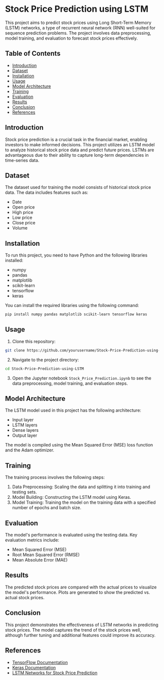 # Stock Price Prediction using LSTM

This project aims to predict stock prices using Long Short-Term Memory (LSTM) networks, a type of recurrent neural network (RNN) well-suited for sequence prediction problems. The project involves data preprocessing, model training, and evaluation to forecast stock prices effectively.

## Table of Contents
- [Introduction](#introduction)
- [Dataset](#dataset)
- [Installation](#installation)
- [Usage](#usage)
- [Model Architecture](#model-architecture)
- [Training](#training)
- [Evaluation](#evaluation)
- [Results](#results)
- [Conclusion](#conclusion)
- [References](#references)

## Introduction
Stock price prediction is a crucial task in the financial market, enabling investors to make informed decisions. This project utilizes an LSTM model to analyze historical stock price data and predict future prices. LSTMs are advantageous due to their ability to capture long-term dependencies in time-series data.

## Dataset
The dataset used for training the model consists of historical stock price data. The data includes features such as:
- Date
- Open price
- High price
- Low price
- Close price
- Volume

## Installation
To run this project, you need to have Python and the following libraries installed:
- numpy
- pandas
- matplotlib
- scikit-learn
- tensorflow
- keras

You can install the required libraries using the following command:
```bash
pip install numpy pandas matplotlib scikit-learn tensorflow keras
```

## Usage
1. Clone this repository:
```bash
git clone https://github.com/yourusername/Stock-Price-Prediction-using-LSTM.git
```
2. Navigate to the project directory:
```bash
cd Stock-Price-Prediction-using-LSTM
```
3. Open the Jupyter notebook `Stock_Price_Prediction.ipynb` to see the data preprocessing, model training, and evaluation steps.

## Model Architecture
The LSTM model used in this project has the following architecture:
- Input layer
- LSTM layers
- Dense layers
- Output layer

The model is compiled using the Mean Squared Error (MSE) loss function and the Adam optimizer.

## Training
The training process involves the following steps:
1. Data Preprocessing: Scaling the data and splitting it into training and testing sets.
2. Model Building: Constructing the LSTM model using Keras.
3. Model Training: Training the model on the training data with a specified number of epochs and batch size.

## Evaluation
The model's performance is evaluated using the testing data. Key evaluation metrics include:
- Mean Squared Error (MSE)
- Root Mean Squared Error (RMSE)
- Mean Absolute Error (MAE)

## Results
The predicted stock prices are compared with the actual prices to visualize the model's performance. Plots are generated to show the predicted vs. actual stock prices.

## Conclusion
This project demonstrates the effectiveness of LSTM networks in predicting stock prices. The model captures the trend of the stock prices well, although further tuning and additional features could improve its accuracy.

## References
- [TensorFlow Documentation](https://www.tensorflow.org/api_docs)
- [Keras Documentation](https://keras.io/api/)
- [LSTM Networks for Stock Price Prediction](https://arxiv.org/abs/1607.06450)
```